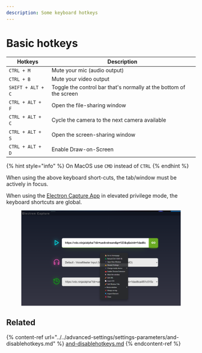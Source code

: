 ```yaml
---
description: Some keyboard hotkeys
---
```


# Basic hotkeys

| Hotkeys           | Description                                                        |
| ----------------- | ------------------------------------------------------------------ |
| `CTRL + M`        | Mute your mic (audio output)                                       |
| `CTRL + B`        | Mute your video output                                             |
| `SHIFT + ALT + C` | Toggle the control bar that's normally at the bottom of the screen |
| `CTRL + ALT + F`  | Open the file-sharing window                                       |
| `CTRL + ALT + C`  | Cycle the camera to the next camera available                      |
| `CTRL + ALT + S`  | Open the screen-sharing window                                     |
| `CTRL + ALT + D`  | Enable Draw-on-Screen                                              |

{% hint style="info" %}
On MacOS use `CMD` instead of `CTRL`
{% endhint %}

When using the above keyboard short-cuts, the tab/window must be actively in focus.

When using the [Electron Capture App](../../steves-helper-apps/electron-capture.md) in elevated privilege mode, the keyboard shortcuts are global.

<figure><img src="../../.gitbook/assets/image (90) (2).png" alt=""><figcaption></figcaption></figure>

## Related

{% content-ref url="../../advanced-settings/settings-parameters/and-disablehotkeys.md" %}
[and-disablehotkeys.md](../../advanced-settings/settings-parameters/and-disablehotkeys.md)
{% endcontent-ref %}
